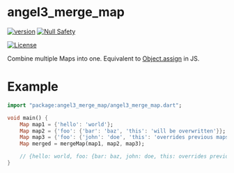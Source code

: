 # angel3_merge_map
[![version](https://img.shields.io/badge/pub-v2.12.4-brightgreen)](https://pub.dartlang.org/packages/angel3_merge_map)
[![Null Safety](https://img.shields.io/badge/null-safety-brightgreen)](https://dart.dev/null-safety)

[![License](https://img.shields.io/github/license/dukefirehawk/angel)](https://github.com/dukefirehawk/angel/tree/angel3/packages/merge_map/LICENSE)

Combine multiple Maps into one. Equivalent to
[Object.assign](https://developer.mozilla.org/en-US/docs/Web/JavaScript/Reference/Global_Objects/Object/assign)
in JS.

# Example

```dart
import "package:angel3_merge_map/angel3_merge_map.dart";

void main() {
    Map map1 = {'hello': 'world'};
    Map map2 = {'foo': {'bar': 'baz', 'this': 'will be overwritten'}};
    Map map3 = {'foo': {'john': 'doe', 'this': 'overrides previous maps'}};
    Map merged = mergeMap(map1, map2, map3);

    // {hello: world, foo: {bar: baz, john: doe, this: overrides previous maps}}
}
```